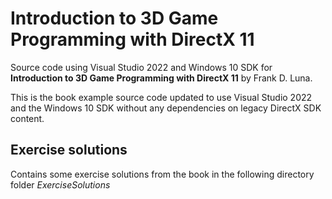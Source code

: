 # Introduction to 3D Game Programming with DirectX 11
Source code using Visual Studio 2022 and Windows 10 SDK for **Introduction to 3D Game Programming with DirectX 11** by Frank D. Luna.

This is the book example source code updated to use Visual Studio 2022 and the Windows 10 SDK without any dependencies on legacy DirectX SDK content.

## Exercise solutions
Contains some exercise solutions from the book in the following directory folder *ExerciseSolutions*